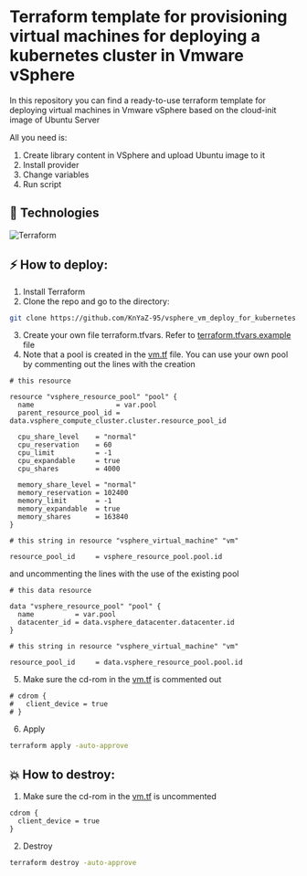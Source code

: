 # Terraform template for provisioning virtual machines for deploying a kubernetes cluster in Vmware vSphere 

In this repository you can find a ready-to-use terraform template for deploying virtual machines in Vmware vSphere based on the cloud-init image of Ubuntu Server

All you need is:
1. Create library content in VSphere and upload Ubuntu image to it
2. Install provider
3. Change variables
4. Run script

## 🚀 Technologies

![Terraform](https://img.shields.io/badge/Terraform-7B42BC?style=for-the-badge&logo=terraform&logoColor=white)

## ⚡️ How to deploy:
1. Install Terraform
2. Clone the repo and go to the directory:
```bash
git clone https://github.com/KnYaZ-95/vsphere_vm_deploy_for_kubernetes.git && cd vsphere_vm_deploy_for_kubernetes
```
3. Create your own file terraform.tfvars. Refer to [terraform.tfvars.example](./terraform.tfvars.example) file
4. Note that a pool is created in the [vm.tf](./vm.tf) file. You can use your own pool by commenting out the lines with the creation
```HCL
# this resource

resource "vsphere_resource_pool" "pool" {
  name                    = var.pool
  parent_resource_pool_id = data.vsphere_compute_cluster.cluster.resource_pool_id

  cpu_share_level    = "normal"
  cpu_reservation    = 60
  cpu_limit          = -1
  cpu_expandable     = true
  cpu_shares         = 4000

  memory_share_level = "normal"
  memory_reservation = 102400
  memory_limit       = -1
  memory_expandable  = true
  memory_shares      = 163840
}
```
```HCL
# this string in resource "vsphere_virtual_machine" "vm"

resource_pool_id     = vsphere_resource_pool.pool.id
```   
and uncommenting the lines with the use of the existing pool
```HCL
# this data resource

data "vsphere_resource_pool" "pool" {
  name          = var.pool
  datacenter_id = data.vsphere_datacenter.datacenter.id
}
``` 
```HCL
# this string in resource "vsphere_virtual_machine" "vm"

resource_pool_id     = data.vsphere_resource_pool.pool.id
```
5. Make sure the сd-rom in the [vm.tf](./vm.tf) is commented out
```HCL
# cdrom {
#   client_device = true
# }
``` 
6. Apply
```bash
terraform apply -auto-approve  
```
## 💥 How to destroy:
1. Make sure the сd-rom in the [vm.tf](./vm.tf) is uncommented
```HCL
cdrom {
  client_device = true
}
```
2. Destroy
```bash
terraform destroy -auto-approve  
```
